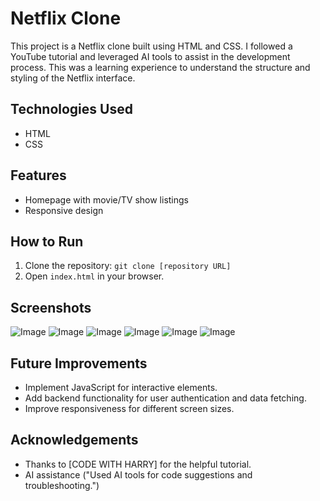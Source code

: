 # Netflix Clone

This project is a Netflix clone built using HTML and CSS.  I followed a YouTube tutorial and leveraged AI tools to assist in the development process.  This was a learning experience to understand the structure and styling of the Netflix interface.

## Technologies Used

*   HTML
*   CSS


## Features

*   Homepage with movie/TV show listings
*   Responsive design

## How to Run 

1.  Clone the repository: `git clone [repository URL]`
2.  Open `index.html` in your browser.

## Screenshots 

![Image](https://github.com/user-attachments/assets/7ff1a468-764d-497e-8166-137fef5b1478)
![Image](https://github.com/user-attachments/assets/3635fe35-cde1-47b2-b43c-c647cb444a19)
![Image](https://github.com/user-attachments/assets/dee41c51-278c-4eb2-859d-a321730e335e)
![Image](https://github.com/user-attachments/assets/dadcac4d-f789-44a4-a7d9-116546383005)
![Image](https://github.com/user-attachments/assets/a0645d69-f9d5-43b0-8c17-b95c4a9c7b72)
![Image](https://github.com/user-attachments/assets/a89bf6e7-7405-4965-9206-90887181181c)


## Future Improvements

*   Implement JavaScript for interactive elements.
*   Add backend functionality for user authentication and data fetching.
*   Improve responsiveness for different screen sizes.

## Acknowledgements 

*   Thanks to [CODE WITH HARRY] for the helpful tutorial.
*   AI assistance ("Used AI tools for code suggestions and troubleshooting.")


